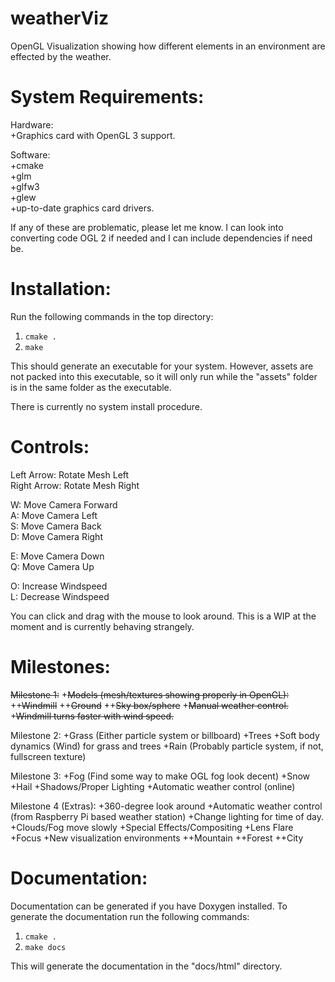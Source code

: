 # weatherViz
OpenGL Visualization showing how different elements in an environment are effected by the weather.

# System Requirements:

Hardware:  
+Graphics card with OpenGL 3 support.

Software:  
+cmake  
+glm  
+glfw3  
+glew  
+up-to-date graphics card drivers.

If any of these are problematic, please let me know. I can look into converting code OGL 2 if needed and I can include dependencies if need be.

# Installation:

Run the following commands in the top directory:  
1. `cmake .`  
2. `make`

This should generate an executable for your system. However, assets are not packed into this executable, so it will only run while the "assets" folder is in the same folder as the executable.

There is currently no system install procedure.

# Controls:

Left Arrow: Rotate Mesh Left  
Right Arrow: Rotate Mesh Right

W: Move Camera Forward  
A: Move Camera Left  
S: Move Camera Back  
D: Move Camera Right  

E: Move Camera Down  
Q: Move Camera Up

O: Increase Windspeed  
L: Decrease Windspeed

You can click and drag with the mouse to look around. This is a WIP at the moment and is currently behaving strangely.

# Milestones:

~~Milestone 1:~~
+~~Models (mesh/textures showing properly in OpenGL):~~
++~~Windmill~~
++~~Ground~~
++~~Sky box/sphere~~
+~~Manual weather control.~~
+~~Windmill turns faster with wind speed.~~

Milestone 2:
+Grass (Either particle system or billboard)
+Trees
+Soft body dynamics (Wind) for grass and trees
+Rain (Probably particle system, if not, fullscreen texture)

Milestone 3:
+Fog (Find some way to make OGL fog look decent)
+Snow
+Hail
+Shadows/Proper Lighting
+Automatic weather control (online)

Milestone 4 (Extras):
+360-degree look around
+Automatic weather control (from Raspberry Pi based weather station)
+Change lighting for time of day.
+Clouds/Fog move slowly
+Special Effects/Compositing
+Lens Flare
+Focus
+New visualization environments
++Mountain
++Forest
++City

# Documentation:

Documentation can be generated if you have Doxygen installed. To generate the documentation run the following commands:

1. `cmake .`  
2. `make docs`

This will generate the documentation in the "docs/html" directory.
